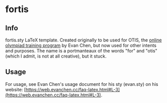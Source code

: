 # fortis
## Info
fortis.sty LaTeX template.  Created originally to be used for OTIS, the [online olympiad training program](https://web.evanchen.cc/otis.html) by Evan Chen, but now used for other intents and purposes.  The name is a portmanteaux of the words "for" and "otis" (which I admit, is not at all creative), but it stuck.

## Usage
For usage, see Evan Chen's usage document for his sty (evan.sty) on his website: [https://web.evanchen.cc/faq-latex.html#L-3](https://web.evanchen.cc/faq-latex.html#L-3).
